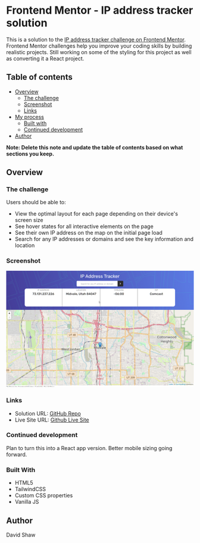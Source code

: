 # Frontend Mentor - IP address tracker solution

This is a solution to the [IP address tracker challenge on Frontend Mentor](https://www.frontendmentor.io/challenges/ip-address-tracker-I8-0yYAH0). Frontend Mentor challenges help you improve your coding skills by building realistic projects. Still working on some of the styling for this project as well as converting it a React project.


## Table of contents

- [Overview](#overview)
  - [The challenge](#the-challenge)
  - [Screenshot](#screenshot)
  - [Links](#links)
- [My process](#my-process)
  - [Built with](#built-with)
  - [Continued development](#continued-development)
- [Author](#author)


**Note: Delete this note and update the table of contents based on what sections you keep.**

## Overview

### The challenge

Users should be able to:

- View the optimal layout for each page depending on their device's screen size
- See hover states for all interactive elements on the page
- See their own IP address on the map on the initial page load
- Search for any IP addresses or domains and see the key information and location

### Screenshot
 <img width="1000" src="./assets/imgs/screenshot.png" alt="screenshot">

 ### Links

- Solution URL: [GitHub Repo](https://github.com/ds1242/ip-simple)
- Live Site URL: [Github Live Site](https://ds1242.github.io/ip-simple/)

### Continued development

Plan to turn this into a React app version.  Better mobile sizing going forward.

### Built With
- HTML5
- TailwindCSS
- Custom CSS properties
- Vanilla JS

## Author
David Shaw
